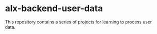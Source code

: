 # alx-backend-user-data
This repository contains a series of projects for learning to process user data.
